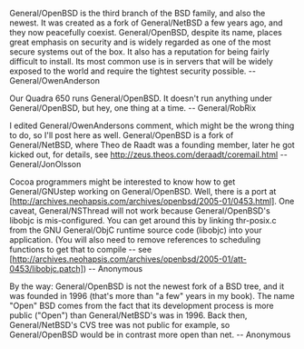 General/OpenBSD is the third branch of the BSD family, and also the newest.  It was created as a fork of General/NetBSD a few years ago, and they now peacefully coexist.  General/OpenBSD, despite its name, places great emphasis on security and is widely regarded as one of the most secure systems out of the box.  It also has a reputation for being fairly difficult to install.  Its most common use is in servers that will be widely exposed to the world and require the tightest security possible. --General/OwenAnderson

Our Quadra 650 runs General/OpenBSD. It doesn't run anything under General/OpenBSD, but hey, one thing at a time. -- General/RobRix

I edited General/OwenAnderson<nowiki/>s comment, which might be the wrong thing to do, so I'll post here as well. General/OpenBSD is a fork of General/NetBSD, where Theo de Raadt was a founding member, later he got kicked out, for details, see http://zeus.theos.com/deraadt/coremail.html -- General/JonOlsson

Cocoa programmers might be interested to know how to get General/GNUstep working on General/OpenBSD.  Well, there is a port at [http://archives.neohapsis.com/archives/openbsd/2005-01/0453.html].  One caveat, General/NSThread will not work because General/OpenBSD's libobjc is mis-configured.  You can get around this by linking thr-posix.c from the GNU General/ObjC runtime source code (libobjc) into your application.  (You will also need to remove references to scheduling functions to get that to compile -- see [http://archives.neohapsis.com/archives/openbsd/2005-01/att-0453/libobjc.patch])  -- Anonymous

By the way: General/OpenBSD is not the newest fork of a BSD tree, and it was founded in 1996 (that's more than "a few" years in my book).  The name "Open" BSD comes from the fact that its development process is more public ("Open") than General/NetBSD's was in 1996.  Back then, General/NetBSD's CVS tree was not public for example, so General/OpenBSD would be in contrast more open than net.  -- Anonymous